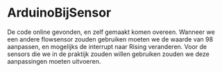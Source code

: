 # ArduinoBijSensor

De code online gevonden, en zelf gemaakt komen overeen. 
Wanneer we een andere flowsensor zouden gebruiken moeten we de waarde van 98 aanpassen, en mogelijks de interrupt naar Rising veranderen. 
Voor de sensors die we in de praktijk zouden willen gebruiken zouden we deze aanpassingen moeten uitvoeren. 
